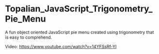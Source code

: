 # Topalian_JavaScript_Trigonometry_Pie_Menu
A fun object oriented JavaScript pie menu created using trigonometry that is easy to comprehend.

Video: https://www.youtube.com/watch?v=14YFSsRf-YI
